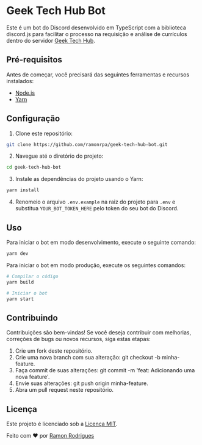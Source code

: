 # Geek Tech Hub Bot

Este é um bot do Discord desenvolvido em TypeScript com a biblioteca discord.js para facilitar o processo na requisição e análise de currículos dentro do servidor [Geek Tech Hub](https://discord.gg/8CEjbZVxR8).

## Pré-requisitos

Antes de começar, você precisará das seguintes ferramentas e recursos instalados:

- [Node.js](https://nodejs.org/)
- [Yarn](https://yarnpkg.com/)

## Configuração

1. Clone este repositório:

```bash
git clone https://github.com/ramonrpa/geek-tech-hub-bot.git
```

2. Navegue até o diretório do projeto:

```bash
cd geek-tech-hub-bot
```

3. Instale as dependências do projeto usando o Yarn:

```bash
yarn install
```

4. Renomeio o arquivo `.env.example` na raiz do projeto para `.env` e substitua `YOUR_BOT_TOKEN_HERE` pelo token do seu bot do Discord.

## Uso

Para iniciar o bot em modo desenvolvimento, execute o seguinte comando:

```bash
yarn dev
```

Para iniciar o bot em modo produção, execute os seguintes comandos:

```bash
# Compilar o código
yarn build

# Iniciar o bot
yarn start
```

## Contribuindo

Contribuições são bem-vindas! Se você deseja contribuir com melhorias, correções de bugs ou novos recursos, siga estas etapas:

1. Crie um fork deste repositório.
2. Crie uma nova branch com sua alteração: git checkout -b minha-feature.
3. Faça commit de suas alterações: git commit -m 'feat: Adicionando uma nova feature'.
4. Envie suas alterações: git push origin minha-feature.
5. Abra um pull request neste repositório.

## Licença

Este projeto é licenciado sob a [Licença MIT](https://github.com/ramonrpa/geek-tech-hub-bot/blob/main/LICENSE.md).

Feito com ♥ por [Ramon Rodrigues](https://www.linkedin.com/in/ramon-rodrigues-pa/)
